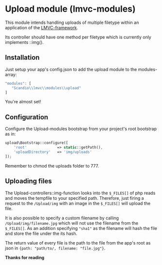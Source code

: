 # Upload module (lmvc-modules)

This module intends handling uploads of multiple filetype within an application of the [LMVC-framework](https://github.com/scandio/lmvc).

Its controller should have one method per filetype which is currently only implements ::img().

## Installation

Just setup your app's config.json to add the upload module to the modules-array:

```js
"modules": [
   "Scandio\\lmvc\\modules\\upload"
]
```

You're almost set!

## Configuration

Configure the Upload-modules bootstrap from your project's root bootstrap as in:

```php
upload\Bootstrap::configure([
    'root'              => static::getPath(),
    'uploadDirectory'   => 'img/uploads'
]);
```

Remember to chmod the uploads folder to 777.

## Uploading files

The Upload-controllers::img-function looks into the `$_FILES[]` of php reads and moves the tempfile to your specified path.
Therefore, just firing a request to the `/Upload/img` with an image in the `$_FILES[]` will upload the file.

It is also possible to specify a custom filename by calling `/Upload/img/filename.jpg` which will not use the filename from the `$_FILES[]`. As an addition specifying `"sha1"` as the filename will hash the file and store the file under the its hash.

The return value of every file is the path to the file from the app's root as json in `{path: "path/to/, filename: "file.jpg"}`.

**Thanks for reading**